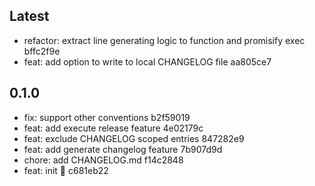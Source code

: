 ## Latest

- refactor: extract line generating logic to function and promisify exec bffc2f9e
- feat: add option to write to local CHANGELOG file aa805ce7

## 0.1.0

- fix: support other conventions b2f59019
- feat: add execute release feature 4e02179c
- feat: exclude CHANGELOG scoped entries 847282e9
- feat: add generate changelog feature 7b907d9d
- chore: add CHANGELOG.md f14c2848
- feat: init :seedling: c681eb22
